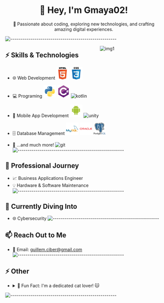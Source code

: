 <h1 align="center">👋 Hey, I'm Gmaya02!</h1>

<p align="center">🚀 Passionate about coding, exploring new technologies, and crafting amazing digital experiences.</p>

![-----------------------------------------------------](https://raw.githubusercontent.com/andreasbm/readme/master/assets/lines/rainbow.png)
<div>
  <img align='right' src="https://media.tenor.com/kB-Liucd8p4AAAAi/pepega-hackermans.gif" width="200" alt="img1"/>
 </div>
 
## ⚡ Skills & Technologies

- 🌐 Web Development
  <img src="https://raw.githubusercontent.com/devicons/devicon/master/icons/html5/html5-original-wordmark.svg" alt="html5" width="40" height="40"/>
  <img src="https://raw.githubusercontent.com/devicons/devicon/master/icons/css3/css3-original-wordmark.svg" alt="css3" width="40" height="40"/>

- 💻 Programing
  <img src="https://raw.githubusercontent.com/devicons/devicon/master/icons/python/python-original.svg" alt="python" width="40" height="40"/>
  <img src="https://raw.githubusercontent.com/devicons/devicon/master/icons/csharp/csharp-original.svg" alt="csharp" width="40" height="40"/>
  <img src="https://www.vectorlogo.zone/logos/kotlinlang/kotlinlang-icon.svg" alt="kotlin" width="40" height="40"/>

- 📱 Mobile App Development
  <img src="https://raw.githubusercontent.com/devicons/devicon/master/icons/android/android-original-wordmark.svg" alt="android" width="40" height="40"/>
  <img src="https://www.vectorlogo.zone/logos/unity3d/unity3d-icon.svg" alt="unity" width="40" height="40"/>
  
- 🗄️ Database Management
  <img src="https://raw.githubusercontent.com/devicons/devicon/master/icons/mysql/mysql-original-wordmark.svg" alt="mysql" width="40" height="40"/>
  <img src="https://raw.githubusercontent.com/devicons/devicon/master/icons/oracle/oracle-original.svg" alt="oracle" width="40" height="40"/>
  <img src="https://raw.githubusercontent.com/devicons/devicon/master/icons/postgresql/postgresql-original-wordmark.svg" alt="postgresql" width="40" height="40"/> 

- 🚀 ...and much more!
  <img src="https://www.vectorlogo.zone/logos/git-scm/git-scm-icon.svg" alt="git" width="40" height="40"/>
![-----------------------------------------------------](https://raw.githubusercontent.com/andreasbm/readme/master/assets/lines/rainbow.png)
## 💼 Professional Journey

- 📈 Business Applications Engineer
- 💡 Hardware & Software Maintenance
![-----------------------------------------------------](https://raw.githubusercontent.com/andreasbm/readme/master/assets/lines/rainbow.png)
## 🌱 Currently Diving Into

- 🌐 Cybersecurity
![-----------------------------------------------------](https://raw.githubusercontent.com/andreasbm/readme/master/assets/lines/rainbow.png)
## 📫 Reach Out to Me

- 📧 Email: guillem.ciber@gmail.com
  ![-----------------------------------------------------](https://raw.githubusercontent.com/andreasbm/readme/master/assets/lines/rainbow.png)
## ⚡ Other

- <details>
  <summary>🌟 Fun Fact: I'm a dedicated cat lover! 🐱</summary>
   <img src="https://media3.giphy.com/media/ICOgUNjpvO0PC/giphy.gif"/>
</details>

![-----------------------------------------------------](https://raw.githubusercontent.com/andreasbm/readme/master/assets/lines/rainbow.png)
